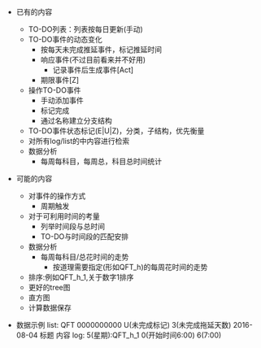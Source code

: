 * 已有的内容
  + TO-DO列表：列表按每日更新(手动)
  + TO-DO事件的动态变化  
    - 按每天未完成推延事件，标记推延时间
    - 响应事件(不过目前看来并不好用)
      - 记录事件后生成事件[Act]
    - 期限事件[Z]
  + 操作TO-DO事件
    - 手动添加事件
    - 标记完成
    - 通过名称建立分支结构
  + TO-DO事件状态标记(E|U|Z)，分类，子结构，优先衡量
  + 对所有log/list的中内容进行检索
  + 数据分析
    - 每周每科目，每周总，科目总时间统计
	
* 可能的内容
  + 对事件的操作方式
    - 周期触发
  + 对于可利用时间的考量
    - 列举时间段与总时间
    - TO-DO与时间段的匹配安排
  + 数据分析
    - 每周每科目/总花时间的走势
      - 按道理需要指定(形如QFT_h)的每周花时间的走势
  * 排序:例如QFT_h_1,关于数字1排序
  * 更好的tree图
  * 直方图
  * 计算数据保存
     
* 数据示例
  list: QFT 0000000000 U(未完成标记) 3(未完成拖延天数) 2016-08-04 标题 内容
  log: 5(星期):QFT_h_1 0(开始时间6:00) 6(7:00)
